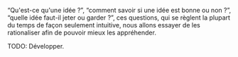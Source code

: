 <!-- Page: #486 Définition d'une idée -->

“Qu'est-ce qu'une idée ?”, “comment savoir si une idée est bonne ou non ?”, “quelle idée faut-il jeter ou garder ?”, ces questions, qui se règlent la plupart du temps de façon seulement intuitive, nous allons essayer de les rationaliser afin de pouvoir mieux les appréhender.

<adminonly>
  TODO: Développer.
</adminonly>
